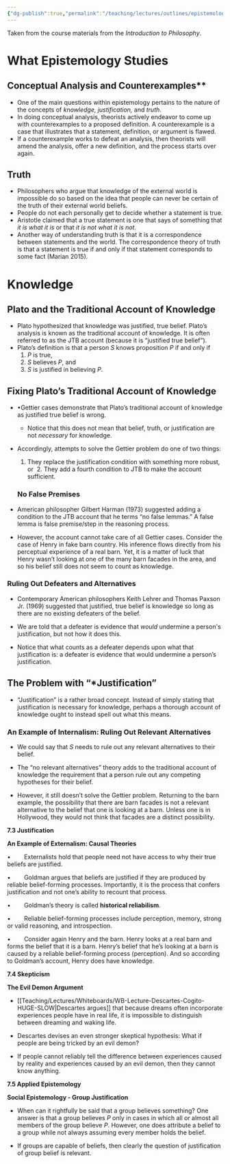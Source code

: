 ```yaml
---
{"dg-publish":true,"permalink":"/teaching/lectures/outlines/epistemology-introduction-lecture-open-stax/","tags":["gardenEntry"]}
---
```



Taken from the course materials from the *Introduction to Philosophy*. 

# **What Epistemology Studies**  
## Conceptual Analysis and Counterexamples**
- One of the main questions within epistemology pertains to the nature of the concepts of _knowledge, justification,_ and _truth_.
- In doing conceptual analysis, theorists actively endeavor to come up with counterexamples to a proposed definition. A counterexample is a case that illustrates that a statement, definition, or argument is flawed. 
- If a counterexample works to defeat an analysis, then theorists will amend the analysis, offer a new definition, and the process starts over again. 

## Truth
- Philosophers who argue that knowledge of the external world is impossible do so based on the idea that people can never be certain of the truth of their external world beliefs.
- People do not each personally get to decide whether a statement is true.
- Aristotle claimed that a true statement is one that says of something that _it is what it is_ or that _it is not what it is not_. 
- Another way of understanding truth is that it is a correspondence between statements and the world. The correspondence theory of truth is that a statement is true if and only if that statement corresponds to some fact (Marian 2015).      

# **Knowledge** 
## Plato and the Traditional Account of Knowledge
- Plato hypothesized that knowledge was justified, true belief. Plato’s analysis is known as the traditional account of knowledge. It is often referred to as the JTB account (because it is “justified true belief”).
- Plato’s definition is that a person _S_ knows proposition _P_ if and only if
	1. _P_ is true,
	2. _S_ believes _P_, and
	3. _S_ is justified in believing _P_.                                         

## Fixing Plato’s Traditional Account of Knowledge
- •Gettier cases demonstrate that Plato’s traditional account of knowledge as justified true belief is wrong.
	- Notice that this does not mean that belief, truth, or justification are not _necessary_ for knowledge.
- Accordingly, attempts to solve the Gettier problem do one of two things:
	1. They replace the justification condition with something more robust, or 
	2. They add a fourth condition to JTB to make the account sufficient.  

  ### No False Premises
- American philosopher Gilbert Harman (1973) suggested adding a condition to the JTB account that he terms “no false lemmas.” A false lemma is false premise/step in the reasoning process. 
- However, the account cannot take care of all Gettier cases. Consider the case of Henry in fake barn country. His inference flows directly from his perceptual experience of a real barn. Yet, it is a matter of luck that Henry wasn’t looking at one of the many barn facades in the area, and so his belief still does not seem to count as knowledge.

### Ruling Out Defeaters and Alternatives

- Contemporary American philosophers Keith Lehrer and Thomas Paxson Jr. (1969) suggested that justified, true belief is knowledge so long as there are no existing defeaters of the belief. 

- We are told that a defeater is evidence that _would_ undermine a person's justification, but not how it does this.

- Notice that what counts as a defeater depends upon what that justification is: a defeater is evidence that would undermine a person’s justification.
 
## The Problem with “*Justification”

- “Justification” is a rather broad concept. Instead of simply stating that justification is necessary for knowledge, perhaps a thorough account of knowledge ought to instead spell out what this means.

### An Example of Internalism: Ruling Out Relevant Alternatives

- We could say that _S_ needs to rule out any relevant alternatives to their belief. 

- The “no relevant alternatives” theory adds to the traditional account of knowledge the requirement that a person rule out any competing hypotheses for their belief. 

- However, it still doesn’t solve the Gettier problem. Returning to the barn example, the possibility that there are barn facades is not a relevant alternative to the belief that one is looking at a barn. Unless one is in Hollywood, they would not think that facades are a distinct possibility.  

**7.3 Justification**

**An Example of Externalism: Causal Theories** 

•        Externalists hold that people need not have access to why their true beliefs are justified.

•        Goldman argues that beliefs are justified if they are produced by reliable belief-forming processes. Importantly, it is the process that confers justification and not one’s ability to recount that process. 

•        Goldman’s theory is called **historical reliabilism**.

•        Reliable belief-forming processes include perception, memory, strong or valid reasoning, and introspection.

•        Consider again Henry and the barn. Henry looks at a real barn and forms the belief that it is a barn. Henry’s belief that he’s looking at a barn is caused by a reliable belief-forming process (perception). And so according to Goldman’s account, Henry does have knowledge. 



**7.4 Skepticism**

**The Evil Demon Argument**

- [[Teaching/Lectures/Whiteboards/WB-Lecture-Descartes-Cogito-HUGE-SLOW\|Descartes argues]] that because dreams often incorporate experiences people have in real life, it is impossible to distinguish between dreaming and waking life.

- Descartes devises an even stronger skeptical hypothesis: What if people are being tricked by an evil demon?  

- If people cannot reliably tell the difference between experiences caused by reality and experiences caused by an evil demon, then they cannot know anything. 



**7.5 Applied Epistemology** 

**Social Epistemology - Group Justification** 

- When can it rightfully be said that a group believes something? One answer is that a group believes _P_ only in cases in which all or almost all members of the group believe _P_. However, one does attribute a belief to a group while not always assuming every member holds the belief. 

- If groups are capable of beliefs, then clearly the question of justification of group belief is relevant.